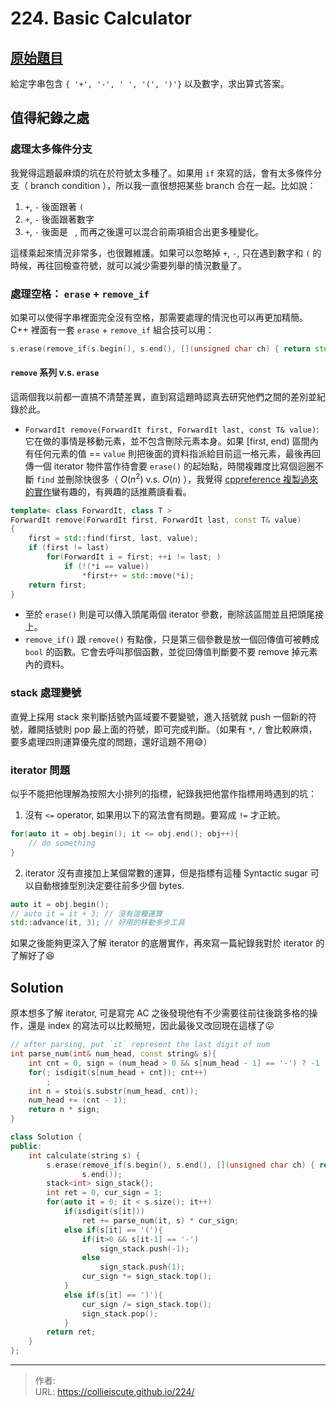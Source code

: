 # 224. Basic Calculator


## [原始題目](https://leetcode.com/problems/basic-calculator/)
給定字串包含 `{ '+', '-', ' ', '(', ')'}` 以及數字，求出算式答案。  

## 值得紀錄之處
### 處理太多條件分支
我覺得這題最麻煩的坑在於符號太多種了。如果用 `if` 來寫的話，會有太多條件分支（ branch condition ），所以我一直很想把某些 branch 合在一起。比如說：  
1. `+`, `-` 後面跟著 `(`
1. `+`, `-` 後面跟著數字
2. `+`, `-` 後面是 ` `, 而再之後還可以混合前兩項組合出更多種變化。  

這樣乘起來情況非常多，也很難維護。如果可以忽略掉 `+`, `-`, 只在遇到數字和 `(` 的時候，再往回檢查符號，就可以減少需要列舉的情況數量了。
### 處理空格： `erase` + `remove_if`
如果可以使得字串裡面完全沒有空格，那需要處理的情況也可以再更加精簡。 C++ 裡面有一套 `erase` + `remove_if` 組合技可以用：
```c++
s.erase(remove_if(s.begin(), s.end(), [](unsigned char ch) { return std::isspace(ch); }), s.end());
```

#### `remove` 系列 v.s. `erase`
這兩個我以前都一直搞不清楚差異，直到寫這題時認真去研究他們之間的差別並紀錄於此。
- `ForwardIt remove(ForwardIt first, ForwardIt last, const T& value)`: 它在做的事情是移動元素，並不包含刪除元素本身。如果 [first, end) 區間內有任何元素的值 == `value` 則把後面的資料指派給目前這一格元素，最後再回傳一個 iterator 物件當作待會要 `erase()` 的起始點，時間複雜度比寫個迴圈不斷 `find` 並刪除快很多（ $O(n^2)$ v.s. $O(n)$ ），我覺得 [cppreference 複製過來的實作](https://en.cppreference.com/w/cpp/algorithm/remove)蠻有趣的，有興趣的話推薦讀看看。
```c++
template< class ForwardIt, class T >
ForwardIt remove(ForwardIt first, ForwardIt last, const T& value)
{
	first = std::find(first, last, value);
	if (first != last)
		for(ForwardIt i = first; ++i != last; )
			if (!(*i == value))
				*first++ = std::move(*i);
	return first;
}
```
- 至於 `erase()` 則是可以傳入頭尾兩個 iterator 參數，刪除該區間並且把頭尾接上。
- `remove_if()` 跟 `remove()` 有點像，只是第三個參數是放一個回傳值可被轉成 `bool` 的函數。它會去呼叫那個函數，並從回傳值判斷要不要 remove 掉元素內的資料。

### stack 處理變號
直覺上採用 stack 來判斷括號內區域要不要變號，進入括號就 push 一個新的符號，離開括號則 pop 最上面的符號，即可完成判斷。（如果有 `*`, `/` 會比較麻煩，要多處理四則運算優先度的問題，還好這題不用😅）

### iterator 問題
似乎不能把他理解為按照大小排列的指標，紀錄我把他當作指標用時遇到的坑：
1. 沒有 `<=` operator, 如果用以下的寫法會有問題。要寫成 `!=` 才正統。
```c++
for(auto it = obj.begin(); it <= obj.end(); obj++){
	// do something
}
```
2. iterator 沒有直接加上某個常數的運算，但是指標有這種 Syntactic sugar 可以自動根據型別決定要往前多少個 bytes.
```c++
auto it = obj.begin();
// auto it = it + 3; // 沒有這種運算
std::advance(it, 3); // 好用的移動多步工具
```

如果之後能夠更深入了解 iterator 的底層實作，再來寫一篇紀錄我對於 iterator 的了解好了😆

## Solution
原本想多了解 iterator, 可是寫完 AC 之後發現他有不少需要往前往後跳多格的操作，還是 index 的寫法可以比較簡短，因此最後又改回現在這樣了😛
```c++
// after parsing, put `it` represent the last digit of num
int parse_num(int& num_head, const string& s){
	int cnt = 0, sign = (num_head > 0 && s[num_head - 1] == '-') ? -1 : 1;
	for(; isdigit(s[num_head + cnt]); cnt++)
		;
	int n = stoi(s.substr(num_head, cnt));
	num_head += (cnt - 1);
	return n * sign;
}

class Solution {
public:
	int calculate(string s) {
		s.erase(remove_if(s.begin(), s.end(), [](unsigned char ch) { return std::isspace(ch); }),
				s.end());
		stack<int> sign_stack{};
		int ret = 0, cur_sign = 1;
		for(auto it = 0; it < s.size(); it++)
			if(isdigit(s[it]))
				ret += parse_num(it, s) * cur_sign;
			else if(s[it] == '('){
				if(it>0 && s[it-1] == '-')
					sign_stack.push(-1);
				else
					sign_stack.push(1);
				cur_sign *= sign_stack.top();
			}
			else if(s[it] == ')'){
				cur_sign /= sign_stack.top();
				sign_stack.pop();
			}
		return ret;
	}
};
```

---

> 作者:   
> URL: https://collieiscute.github.io/224/  

